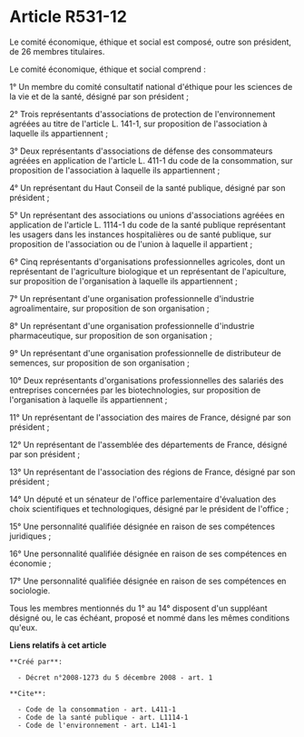 # Article R531-12

Le comité économique, éthique et social est composé, outre son président, de 26 membres titulaires. 

Le comité économique, éthique et social comprend : 

1° Un membre du comité consultatif national d'éthique pour les sciences de la vie et de la santé, désigné par son
président ; 

2° Trois représentants d'associations de protection de l'environnement agréées au titre de l'article L. 141-1, sur
proposition de l'association à laquelle ils appartiennent ; 

3° Deux représentants d'associations de défense des consommateurs agréées en application de l'article L. 411-1 du code de la
consommation, sur proposition de l'association à laquelle ils appartiennent ; 

4° Un représentant du Haut Conseil de la santé publique, désigné par son président ; 

5° Un représentant des associations ou unions d'associations agréées en application de l'article L. 1114-1 du code de la
santé publique représentant les usagers dans les instances hospitalières ou de santé publique, sur proposition de
l'association ou de l'union à laquelle il appartient ; 

6° Cinq représentants d'organisations professionnelles agricoles, dont un représentant de l'agriculture biologique et un
représentant de l'apiculture, sur proposition de l'organisation à laquelle ils appartiennent ; 

7° Un représentant d'une organisation professionnelle d'industrie agroalimentaire, sur proposition de son organisation ; 

8° Un représentant d'une organisation professionnelle d'industrie pharmaceutique, sur proposition de son organisation ; 

9° Un représentant d'une organisation professionnelle de distributeur de semences, sur proposition de son organisation ; 

10° Deux représentants d'organisations professionnelles des salariés des entreprises concernées par les biotechnologies, sur
proposition de l'organisation à laquelle ils appartiennent ; 

11° Un représentant de l'association des maires de France, désigné par son président ; 

12° Un représentant de l'assemblée des départements de France, désigné par son président ; 

13° Un représentant de l'association des régions de France, désigné par son président ; 

14° Un député et un sénateur de l'office parlementaire d'évaluation des choix scientifiques et technologiques, désigné par le
président de l'office ; 

15° Une personnalité qualifiée désignée en raison de ses compétences juridiques ; 

16° Une personnalité qualifiée désignée en raison de ses compétences en économie ; 

17° Une personnalité qualifiée désignée en raison de ses compétences en sociologie. 

Tous les membres mentionnés du 1° au 14° disposent d'un suppléant désigné ou, le cas échéant, proposé et nommé dans les mêmes
conditions qu'eux.

**Liens relatifs à cet article**

	**Créé par**:

	  - Décret n°2008-1273 du 5 décembre 2008 - art. 1

	**Cite**:

	  - Code de la consommation - art. L411-1
	  - Code de la santé publique - art. L1114-1
	  - Code de l'environnement - art. L141-1
